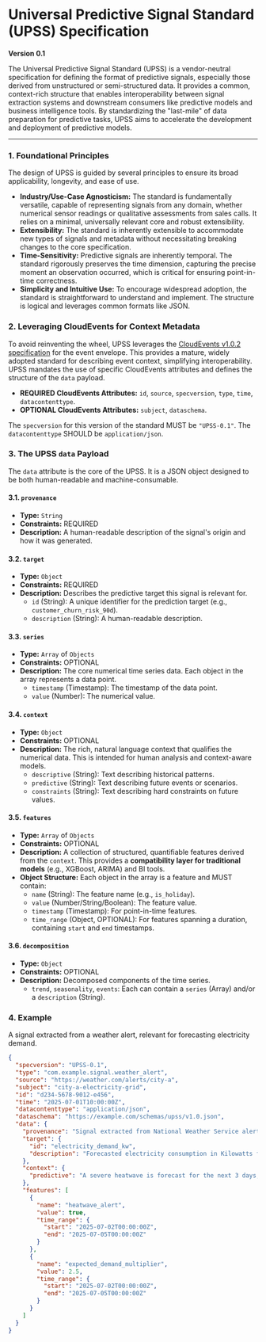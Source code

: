 # Universal Predictive Signal Standard (UPSS) Specification

**Version 0.1**

The Universal Predictive Signal Standard (UPSS) is a vendor-neutral specification for defining the format of predictive signals, especially those derived from unstructured or semi-structured data. It provides a common, context-rich structure that enables interoperability between signal extraction systems and downstream consumers like predictive models and business intelligence tools. By standardizing the "last-mile" of data preparation for predictive tasks, UPSS aims to accelerate the development and deployment of predictive models.

---

### 1. Foundational Principles

The design of UPSS is guided by several principles to ensure its broad applicability, longevity, and ease of use.

*   **Industry/Use-Case Agnosticism:** The standard is fundamentally versatile, capable of representing signals from any domain, whether numerical sensor readings or qualitative assessments from sales calls. It relies on a minimal, universally relevant core and robust extensibility.
*   **Extensibility:** The standard is inherently extensible to accommodate new types of signals and metadata without necessitating breaking changes to the core specification.
*   **Time-Sensitivity:** Predictive signals are inherently temporal. The standard rigorously preserves the time dimension, capturing the precise moment an observation occurred, which is critical for ensuring point-in-time correctness.
*   **Simplicity and Intuitive Use:** To encourage widespread adoption, the standard is straightforward to understand and implement. The structure is logical and leverages common formats like JSON.

### 2. Leveraging CloudEvents for Context Metadata

To avoid reinventing the wheel, UPSS leverages the [CloudEvents v1.0.2 specification](https://github.com/cloudevents/spec/blob/v1.0.2/cloudevents/spec.md) for the event envelope. This provides a mature, widely adopted standard for describing event context, simplifying interoperability. UPSS mandates the use of specific CloudEvents attributes and defines the structure of the `data` payload.

- **REQUIRED CloudEvents Attributes:** `id`, `source`, `specversion`, `type`, `time`, `datacontenttype`.
- **OPTIONAL CloudEvents Attributes:** `subject`, `dataschema`.

The `specversion` for this version of the standard MUST be `"UPSS-0.1"`. The `datacontenttype` SHOULD be `application/json`.

### 3. The UPSS `data` Payload

The `data` attribute is the core of the UPSS. It is a JSON object designed to be both human-readable and machine-consumable.

#### 3.1. `provenance`

*   **Type:** `String`
*   **Constraints:** REQUIRED
*   **Description:** A human-readable description of the signal's origin and how it was generated.

#### 3.2. `target`

*   **Type:** `Object`
*   **Constraints:** REQUIRED
*   **Description:** Describes the predictive target this signal is relevant for.
    *   `id` (String): A unique identifier for the prediction target (e.g., `customer_churn_risk_90d`).
    *   `description` (String): A human-readable description.

#### 3.3. `series`

*   **Type:** `Array` of `Objects`
*   **Constraints:** OPTIONAL
*   **Description:** The core numerical time series data. Each object in the array represents a data point.
    *   `timestamp` (Timestamp): The timestamp of the data point.
    *   `value` (Number): The numerical value.

#### 3.4. `context`

*   **Type:** `Object`
*   **Constraints:** OPTIONAL
*   **Description:** The rich, natural language context that qualifies the numerical data. This is intended for human analysis and context-aware models.
    *   `descriptive` (String): Text describing historical patterns.
    *   `predictive` (String): Text describing future events or scenarios.
    *   `constraints` (String): Text describing hard constraints on future values.

#### 3.5. `features`

*   **Type:** `Array` of `Objects`
*   **Constraints:** OPTIONAL
*   **Description:** A collection of structured, quantifiable features derived from the `context`. This provides a **compatibility layer for traditional models** (e.g., XGBoost, ARIMA) and BI tools.
*   **Object Structure:** Each object in the array is a feature and MUST contain:
    *   `name` (String): The feature name (e.g., `is_holiday`).
    *   `value` (Number/String/Boolean): The feature value.
    *   `timestamp` (Timestamp): For point-in-time features.
    *   `time_range` (Object, OPTIONAL): For features spanning a duration, containing `start` and `end` timestamps.

#### 3.6. `decomposition`

*   **Type:** `Object`
*   **Constraints:** OPTIONAL
*   **Description:** Decomposed components of the time series.
    *   `trend`, `seasonality`, `events`: Each can contain a `series` (Array) and/or a `description` (String).

### 4. Example

A signal extracted from a weather alert, relevant for forecasting electricity demand.

```json
{
  "specversion": "UPSS-0.1",
  "type": "com.example.signal.weather_alert",
  "source": "https://weather.com/alerts/city-a",
  "subject": "city-a-electricity-grid",
  "id": "d234-5678-9012-e456",
  "time": "2025-07-01T10:00:00Z",
  "datacontenttype": "application/json",
  "dataschema": "https://example.com/schemas/upss/v1.0.json",
  "data": {
    "provenance": "Signal extracted from National Weather Service alert #5678.",
    "target": {
      "id": "electricity_demand_kw",
      "description": "Forecasted electricity consumption in Kilowatts for City A."
    },
    "context": {
      "predictive": "A severe heatwave is forecast for the next 3 days, with temperatures expected to exceed 40°C. Demand is projected to be 2.5x the seasonal average."
    },
    "features": [
      {
        "name": "heatwave_alert",
        "value": true,
        "time_range": {
          "start": "2025-07-02T00:00:00Z",
          "end": "2025-07-05T00:00:00Z"
        }
      },
      {
        "name": "expected_demand_multiplier",
        "value": 2.5,
        "time_range": {
          "start": "2025-07-02T00:00:00Z",
          "end": "2025-07-05T00:00:00Z"
        }
      }
    ]
  }
}
```

